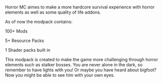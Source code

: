 Horror MC aimes to make a more hardcore survival experience with horror elements as well as some quality of life addons.

 

As of now the modpack contains:

100+ Mods

5+ Resource Packs

1 Shader packs built in

 

This modpack is created to make the game more challenging through horror elements such as stalker bosses. You are never alone in the dark, so remember to have lights with you! Or maybe you have heard about bigfoot? Now you might be able to see him with your own eyes.
